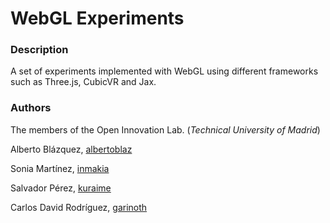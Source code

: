 WebGL Experiments
===========================

### Description
A set of experiments implemented with WebGL using different frameworks such as Three.js, CubicVR and Jax.


### Authors

The members of the Open Innovation Lab. (*Technical University of Madrid*)

Alberto Blázquez, [albertoblaz](https://github.com/albertoblaz)

Sonia Martínez, [inmakia](https://github.com/inmakia)

Salvador Pérez, [kuraime](https://github.com/kuraime)

Carlos David Rodríguez, [garinoth](https://github.com/garinoth)

